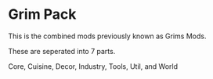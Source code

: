 # Grim Pack #

This is the combined mods previously known as Grims Mods.

These are seperated into 7 parts.

Core, Cuisine, Decor, Industry, Tools, Util, and World